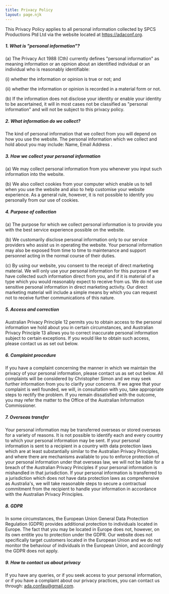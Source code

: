 ```yaml
---
title: Privacy Policy
layout: page.njk
---
```


This Privacy Policy applies to all personal information collected by SPCS Productions Ptd Ltd via the website located at https://adaconf.org.

##### 1. What is "personal information"?

(a) The Privacy Act 1988 (Cth) currently defines "personal information" as meaning information or an opinion about an identified individual or an individual who is reasonably identifiable:

(i) whether the information or opinion is true or not; and

(ii) whether the information or opinion is recorded in a material form or not.

(b) If the information does not disclose your identity or enable your identity to be ascertained, it will in most cases not be classified as "personal information" and will not be subject to this privacy policy.

##### 2. What information do we collect?

The kind of personal information that we collect from you will depend on how you use the website. The personal information which we collect and hold about you may include: Name, Email Address .

##### 3. How we collect your personal information

(a) We may collect personal information from you whenever you input such information into the website.

(b) We also collect cookies from your computer which enable us to tell when you use the website and also to help customise your website experience. As a general rule, however, it is not possible to identify you personally from our use of cookies.

##### 4. Purpose of collection

(a) The purpose for which we collect personal information is to provide you with the best service experience possible on the website.

(b) We customarily disclose personal information only to our service providers who assist us in operating the website. Your personal information may also be exposed from time to time to maintenance and support personnel acting in the normal course of their duties.

(c) By using our website, you consent to the receipt of direct marketing material. We will only use your personal information for this purpose if we have collected such
information direct from you, and if it is material of a type which you would reasonably expect to receive from us. We do not use sensitive personal information in direct marketing activity. Our direct marketing material will include a simple means by which you can request not to receive further communications of this nature.

##### 5. Access and correction

Australian Privacy Principle 12 permits you to obtain access to the personal information we hold about you in certain circumstances, and Australian Privacy Principle 13 allows you to correct inaccurate personal information subject to certain exceptions. If you would like to obtain such access, please contact us as set out below.

##### 6. Complaint procedure

If you have a complaint concerning the manner in which we maintain the privacy of your personal information, please contact us as set out below. All complaints will be considered by Christopher Simon and we may seek further information from you to clarify your concerns. If we agree that your complaint is well founded, we will, in consultation with you, take appropriate steps to rectify the problem. If you remain dissatisfied with the outcome, you may refer the matter to the Office of the Australian Information Commissioner.

##### 7. Overseas transfer

Your personal information may be transferred overseas or stored overseas for a variety of reasons. It is not possible to identify each and every country to which your personal information may be sent. If your personal information is sent to a recipient in a country with data protection laws which are at least substantially similar to the Australian Privacy Principles, and where there are mechanisms available to you to enforce protection of your personal information under that overseas law, we will not be liable for a breach of the Australian Privacy Principles if your personal information is mishandled in that jurisdiction. If your personal information is transferred to a jurisdiction which does not have data protection laws as comprehensive as Australia's, we will take reasonable steps to secure a contractual commitment from the recipient to handle your information in accordance with the Australian Privacy Principles.

##### 8. GDPR

In some circumstances, the European Union General Data Protection Regulation (GDPR) provides additional protection to individuals located in Europe. The fact that you may be located in Europe does not, however, on its own entitle you to protection under the GDPR. Our website does not specifically target customers located in the European Union and we do not monitor the behaviour of individuals in the European Union, and accordingly the GDPR does not apply.

##### 9. How to contact us about privacy

If you have any queries, or if you seek access to your personal information, or if you have a complaint about our privacy practices, you can contact us through: ada.confau@gmail.com.